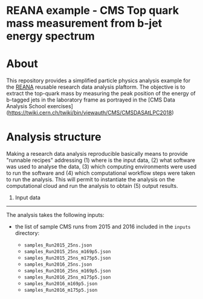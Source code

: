  REANA example - CMS Top quark mass measurement from b-jet energy spectrum
==========================================================================

About
=====

This repository provides a simplified particle physics analysis example for the
[REANA](http://reanahub.io/) reusable research data analysis plaftorm. The objective 
is to extract the top-quark mass by measuring the peak position of the energy of b-tagged 
jets in the laboratory frame as portrayed in the [CMS Data Analysis School exercises] (https://twiki.cern.ch/twiki/bin/viewauth/CMS/CMSDASAtLPC2018)

Analysis structure
==================

Making a research data analysis reproducible basically means to provide
"runnable recipes" addressing (1) where is the input data, (2) what software was
used to analyse the data, (3) which computing environments were used to run the
software and (4) which computational workflow steps were taken to run the
analysis. This will permit to instantiate the analysis on the computational
cloud and run the analysis to obtain (5) output results.


1. Input data
-------------

The analysis takes the following inputs:

- the list of sample CMS runs from 2015 and 2016 included in the ``inputs`` directory:

  - ``samples_Run2015_25ns.json``
  - ``samples_Run2015_25ns_m169p5.json``
  - ``samples_Run2015_25ns_m175p5.json``
  - ``samples_Run2016_25ns.json``
  - ``samples_Run2016_25ns_m169p5.json``
  - ``samples_Run2016_25ns_m175p5.json``
  - ``samples_Run2016_m169p5.json``
  - ``samples_Run2016_m175p5.json``

